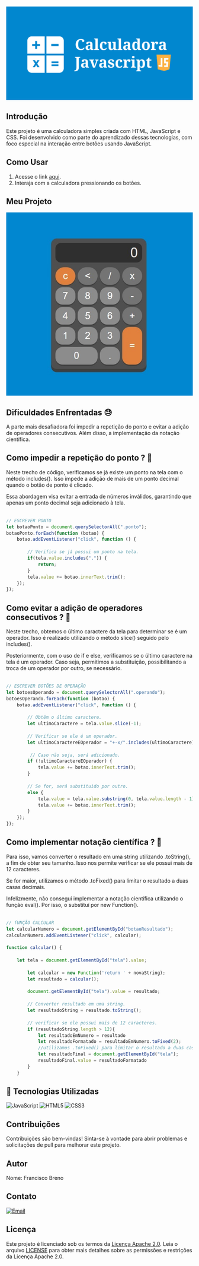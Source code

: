 ![Imagem titulo](https://raw.githubusercontent.com/BrenoLira01/Calculadora-Javascript/master/imagens/Calculadora-JavaScript-2.png)

## Introdução
Este projeto é uma calculadora simples criada com HTML, JavaScript e CSS. Foi desenvolvido como parte do aprendizado dessas tecnologias, com foco especial na interação entre botões usando JavaScript.

## Como Usar

1. Acesse o link [aqui](https://brenolira01.github.io/Calculadora-Javascript/).
2. Interaja com a calculadora pressionando os botões.

## Meu Projeto

![Imagem de Exemplo](https://raw.githubusercontent.com/BrenoLira01/Calculadora-Javascript/master/imagens/Calculadora-imagem-2.jpg)

## Dificuldades Enfrentadas 😓
A parte mais desafiadora foi impedir a repetição do ponto e evitar a adição de operadores consecutivos. Além disso, a implementação da notação científica.

## Como impedir a repetição do ponto ? 🤔

Neste trecho de código, verificamos se já existe um ponto na tela com o método includes(). Isso impede a adição de mais de um ponto decimal quando o botão de ponto é clicado.

Essa abordagem visa evitar a entrada de números inválidos, garantindo que apenas um ponto decimal seja adicionado à tela.

```javascript

// ESCREVER PONTO
let botaoPonto = document.querySelectorAll(".ponto");
botaoPonto.forEach(function (botao) {
    botao.addEventListener("click", function () {

        // Verifica se já possui um ponto na tela.
        if(tela.value.includes(".")) {
            return;
        }
        tela.value += botao.innerText.trim();
    });
});
```

## Como evitar a adição de operadores consecutivos ? 🤔

Neste trecho, obtemos o último caractere da tela para determinar se é um operador. Isso é realizado utilizando o método slice() seguido pelo includes().

Posteriormente, com o uso de if e else, verificamos se o último caractere na tela é um operador. Caso seja, permitimos a substituição, possibilitando a troca de um operador por outro, se necessário.

```javascript

// ESCREVER BOTÕES DE OPERAÇÃO
let botoesOperando = document.querySelectorAll(".operando");
botoesOperando.forEach(function (botao) {
    botao.addEventListener("click", function () {

        // Obtêm o último caractere.
        let ultimoCaractere = tela.value.slice(-1);

        // Verificar se ele é um operador.
        let ultimoCaractereEOperador = "+-x/".includes(ultimoCaractere);

         // Caso não seja, será adicionado.
        if (!ultimoCaractereEOperador) {
            tela.value += botao.innerText.trim();
        }

        // Se for, será substituido por outro.
        else {
            tela.value = tela.value.substring(0, tela.value.length - 1);
            tela.value += botao.innerText.trim();
        }
    });
});
```

## Como implementar notação científica ? 🤔

Para isso, vamos converter o resultado em uma string utilizando .toString(), a fim de obter seu tamanho. Isso nos permite verificar se ele possui mais de 12 caracteres.

Se for maior, utilizamos o método .toFixed() para limitar o resultado a duas casas decimais.

Infelizmente, não consegui implementar a notação científica utilizando o função eval(). Por isso, o substituí por new Function().

```javascript

// fUNÇÃO CALCULAR
let calcularNumero = document.getElementById("botaoResultado");
calcularNumero.addEventListener("click", calcular);

function calcular() {

    let tela = document.getElementById("tela").value;

        let calcular = new Function('return ' + novaString);
        let resultado = calcular();

        document.getElementById("tela").value = resultado;

        // Converter resultado em uma string.
        let resultadoString = resultado.toString();

        // verificar se ele possui mais de 12 caracteres.
        if (resultadoString.length > 12){
            let resultadoEmNumero = resultado
            let resultadoFormatado = resultadoEmNumero.toFixed(2);
            //utilizamos .toFixed() para limitar o resultado a duas casas decimais.
            let resultadoFinal = document.getElementById("tela");
            resultadoFinal.value = resultadoFormatado
        }
    }
```

## 🧠 Tecnologias Utilizadas
![JavaScript](https://img.shields.io/badge/javascript-%23323330.svg?style=for-the-badge&logo=javascript&logoColor=%23F7DF1E) ![HTML5](https://img.shields.io/badge/html5-%23E34F26.svg?style=for-the-badge&logo=html5&logoColor=white) ![CSS3](https://img.shields.io/badge/css3-%231572B6.svg?style=for-the-badge&logo=css3&logoColor=white)

## Contribuições
Contribuições são bem-vindas! Sinta-se à vontade para abrir problemas e solicitações de pull para melhorar este projeto.

## Autor
Nome: Francisco Breno

## Contato
[![Email](https://img.shields.io/badge/Gmail-D14836?style=for-the-badge&logo=gmail&logoColor=white)](mailto:franciscobrenolira@gmail.com)

## Licença
Este projeto é licenciado sob os termos da [Licença Apache 2.0](/LICENSE.txt).
Leia o arquivo [LICENSE](/LICENSE.txt) para obter mais detalhes sobre as permissões e restrições da Licença Apache 2.0.
